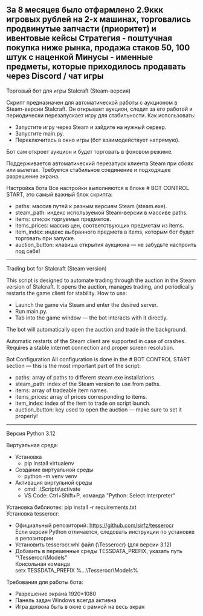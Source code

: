 За 8 месяцев было отфармлено 2.9ккк игровых рублей на 2-х машинах, торговались продвинутые запчасти (приоритет) и ивентовые кейсы
Стратегия - поштучная покупка ниже рынка, продажа стаков 50, 100 штук с наценкой
Минусы - именные предметы, которые приходилось продавать через Discord / чат игры
---
Торговый бот для игры Stalcraft (Steam-версия)

Скрипт предназначен для автоматической работы с аукционом в Steam-версии Stalcraft. Он открывает аукцион, следит за его работой и периодически перезапускает игру для стабильности.
Как использовать:
* Запустите игру через Steam и зайдите на нужный сервер.
* Запустите main.py.
* Переключитесь в окно игры (бот взаимодействует напрямую).

Бот сам откроет аукцион и будет торговать в фоновом режиме.

Поддерживается автоматический перезапуск клиента Steam при сбоях или вылетах.
Требуется стабильное соединение и подходящее разрешение экрана.

Настройка бота
Все настройки выполняются в блоке # BOT CONTROL START, это самый важный блок скрипта:
* paths: массив путей к разным версиям Steam (steam.exe).
* steam_path: индекс используемой Steam-версии в массиве paths.
* items: список торгуемых предметов.
* items_prices: массив цен, соответствующих предметам из items.
* item_index: индекс выбранного предмета в items, которым бот будет торговать при запуске.
* auction_button: клавиша открытия аукциона — не забудьте настроить под себя!
---

Trading bot for Stalcraft (Steam version)

This script is designed to automate trading through the auction in the Steam version of Stalcraft. It opens the auction, manages trading, and periodically restarts the game client for stability.
How to use:
* Launch the game via Steam and enter the desired server.
* Run main.py.
* Tab into the game window — the bot interacts with it directly.

The bot will automatically open the auction and trade in the background.

Automatic restarts of the Steam client are supported in case of crashes.
Requires a stable internet connection and proper screen resolution.

Bot Configuration
All configuration is done in the # BOT CONTROL START section — this is the most important part of the script:
* paths: array of paths to different steam.exe installations.
* steam_path: index of the Steam version to use from paths.
* items: array of tradeable item names.
* items_prices: array of prices corresponding to items.
* item_index: index of the item to trade on script launch.
* auction_button: key used to open the auction — make sure to set it properly!
---

Версия Python 3.12

Виртуальная среда:
* Установка
    * pip install virtualenv
* Создание виртуальной среды
    * python -m venv venv
* Активация виртульной среды
    * cmd: .\Scripts\activate
    * VS Code: Ctrl+Shift+P, команда "Python: Select Interpreter"

Установка библиотек: pip install -r requirements.txt  
Установка tesserocr:
* Официальный репозиторий: https://github.com/sirfz/tesserocr  
Если версия Python отличается, следовать инструкции по установке в репозитории
* Установить tesserocr.whl файл (\Tesserocr) (для версии 3.12)
* Добавить в переменные среды TESSDATA_PREFIX, указать путь "\Tesserocr\Models"  
Консольная команда  
setx TESSDATA_PREFIX %\...\Tesserocr\Models%

Требования для работы бота:
* Разрешение экрана 1920*1080
* Панель задач Windows всегда активна
* Игра должна быть в окне с рамкой на весь экран

